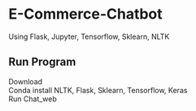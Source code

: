 # E-Commerce-Chatbot
Using Flask, Jupyter, Tensorflow, Sklearn, NLTK  

## Run Program
Download  
Conda install NLTK, Flask, Sklearn, Tensorflow, Keras  
Run Chat_web  
